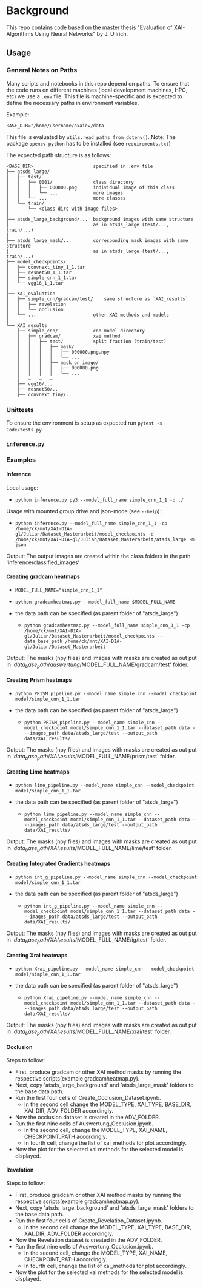 # Background
This repo contains code based on the master thesis "Evaluation of XAI-Algorithms Using Neural Networks" by J. Ullrich.


## Usage


### General Notes on Paths

Many scripts and notebooks in this repo depend on paths. To ensure that the code runs on different machines (local development machines, HPC, etc) we use a `.env` file. This file is machine-specific and is expected to define the necessary paths in environment variables.

Example:

```.env
BASE_DIR="/home/username/axaiev/data
```

This file is evaluated by `utils.read_paths_from_dotenv()`. Note: The package `opencv-python` has to be installed (see `requirements.txt`)


The expected path structure is as follows:

```
<BASE_DIR>                      specified in .env file
├── atsds_large/
│   ├── test/
│   │   ├── 0001/               class directory
│   │   │   ├── 000000.png      individual image of this class
│   │   │   └── ...             more images
│   │   └── ...                 more classes
│   └── train/
│       └── <class dirs with image files>
│
├── atsds_large_background/...  background images with same structure
│                               as in atsds_large (test/..., train/...)
│
├── atsds_large_mask/...        corresponding mask images with same structure
│                               as in atsds_large (test/..., train/...)
├── model_checkpoints/
│   ├── convnext_tiny_1_1.tar
│   ├── resnet50_1_1.tar
│   ├── simple_cnn_1_1.tar
│   └── vgg16_1_1.tar
│
├── XAI_evaluation
│   ├── simple_cnn/gradcam/test/    same structure as `XAI_results`
│   │   ├── revelation
│   │   └── occlusion
│   └── ...                     other XAI methods and models
│
└── XAI_results
    ├── simple_cnn/             cnn model directory
    │   ├── gradcam/            xai method
    │   │   ├── test/           split fraction (train/test)
    │   │   │   ├── mask/
    │   │   │   │   ├── 000000.png.npy
    │   │   │   │   └── ...
    │   │   │   ├── mask_on_image/
    │   │   │   │   ├── 000000.png
    │   │   │   │   └── ...
    │   …   …   …
    ├── vgg16/...
    ├── resnet50/..
    ├── convnext_tiny/..
```


### Unittests

To ensure the environment is setup as expected run `pytest -s Code/tests.py`.

### `inference.py`

### Examples

#### Inference

Local usage:
- `python inference.py py3 --model_full_name simple_cnn_1_1 -d ./`

Usage with mounted group drive and json-mode (see `--help`) :
- `python inference.py --model_full_name simple_cnn_1_1 -cp /home/ck/mnt/XAI-DIA-gl/Julian/Dataset_Masterarbeit/model_checkpoints -d /home/ck/mnt/XAI-DIA-gl/Julian/Dataset_Masterarbeit/atsds_large -m json`

Output:
The output images are created within the class folders in the path 'inference/classified_images'


#### Creating gradcam heatmaps

- `MODEL_FULL_NAME="simple_cnn_1_1"`
- `python gradcamheatmap.py --model_full_name $MODEL_FULL_NAME`

-  the data path can be specified (as parent folder of "atsds_large")
    - `python gradcamheatmap.py --model_full_name simple_cnn_1_1 -cp /home/ck/mnt/XAI-DIA-gl/Julian/Dataset_Masterarbeit/model_checkpoints --data_base_path /home/ck/mnt/XAI-DIA-gl/Julian/Dataset_Masterarbeit`

Output:
The masks (npy files) and images with masks are created as out put in '$data_base_path/auswertung/$MODEL_FULL_NAME/gradcam/test' folder.

#### Creating Prism heatmaps

- `python PRISM_pipeline.py --model_name simple_cnn --model_checkpoint model/simple_cnn_1_1.tar` 

-  the data path can be specified (as parent folder of "atsds_large")
    - `python PRISM_pipeline.py --model_name simple_cnn --model_checkpoint model/simple_cnn_1_1.tar --dataset_path data ---images_path data/atsds_large/test --output_path data/XAI_results/` 

Output:
The masks (npy files) and images with masks are created as out put in '$data_base_path/XAI_results/$MODEL_FULL_NAME/prism/test' folder.

#### Creating Lime heatmaps

- `python lime_pipeline.py --model_name simple_cnn --model_checkpoint model/simple_cnn_1_1.tar` 

-  the data path can be specified (as parent folder of "atsds_large")
    - `python lime_pipeline.py --model_name simple_cnn --model_checkpoint model/simple_cnn_1_1.tar --dataset_path data ---images_path data/atsds_large/test --output_path data/XAI_results/` 

Output:
The masks (npy files) and images with masks are created as out put in '$data_base_path/XAI_results/$MODEL_FULL_NAME/lime/test' folder.

#### Creating Integrated Gradients heatmaps

- `python int_g_pipeline.py --model_name simple_cnn --model_checkpoint model/simple_cnn_1_1.tar` 

-  the data path can be specified (as parent folder of "atsds_large")
    - `python int_g_pipeline.py --model_name simple_cnn --model_checkpoint model/simple_cnn_1_1.tar --dataset_path data ---images_path data/atsds_large/test --output_path data/XAI_results/` 

Output:
The masks (npy files) and images with masks are created as out put in '$data_base_path/XAI_results/$MODEL_FULL_NAME/ig/test' folder.

#### Creating Xrai heatmaps

- `python Xrai_pipeline.py --model_name simple_cnn --model_checkpoint model/simple_cnn_1_1.tar` 

-  the data path can be specified (as parent folder of "atsds_large")
    - `python Xrai_pipeline.py --model_name simple_cnn --model_checkpoint model/simple_cnn_1_1.tar --dataset_path data ---images_path data/atsds_large/test --output_path data/XAI_results/` 

Output:
The masks (npy files) and images with masks are created as out put in '$data_base_path/XAI_results/$MODEL_FULL_NAME/xrai/test' folder.

#### Occlusion

Steps to follow:
- First, produce gradcam or other XAI method masks by running the respective scripts(example gradcamheatmap.py).
- Next, copy 'atsds_large_background' and 'atsds_large_mask' folders to the base data path.
- Run the first four cells of Create_Occlusion_Dataset.ipynb.
    -  In the second cell change the MODEL_TYPE, XAI_TYPE, BASE_DIR, XAI_DIR, ADV_FOLDER accordingly.
- Now the occlusion dataset is created in the ADV_FOLDER.
- Run the first nine cells of Auswertung_Occlusion.ipynb.
    -  In the second cell, change the MODEL_TYPE, XAI_NAME, CHECKPOINT_PATH accordingly.
    -  In fourth cell, change the list of xai_methods for plot accordingly.
- Now the plot for the selected xai methods for the selected model is displayed.

#### Revelation

Steps to follow:
- First, produce gradcam or other XAI method masks by running the respective scripts(example gradcamheatmap.py).
- Next, copy 'atsds_large_background' and 'atsds_large_mask' folders to the base data path.
- Run the first four cells of Create_Revelation_Dataset.ipynb.
    -  In the second cell change the MODEL_TYPE, XAI_TYPE, BASE_DIR, XAI_DIR, ADV_FOLDER accordingly.
- Now the Revelation dataset is created in the ADV_FOLDER.
- Run the first nine cells of Auswertung_Occlusion.ipynb.
    -  In the second cell, change the MODEL_TYPE, XAI_NAME, CHECKPOINT_PATH accordingly.
    -  In fourth cell, change the list of xai_methods for plot accordingly.
- Now the plot for the selected xai methods for the selected model is displayed.
